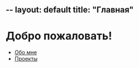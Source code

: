 --
layout: default
title: "Главная"
---

# Добро пожаловать!

- [Обо мне](about.md)
- [Проекты](projects.md)